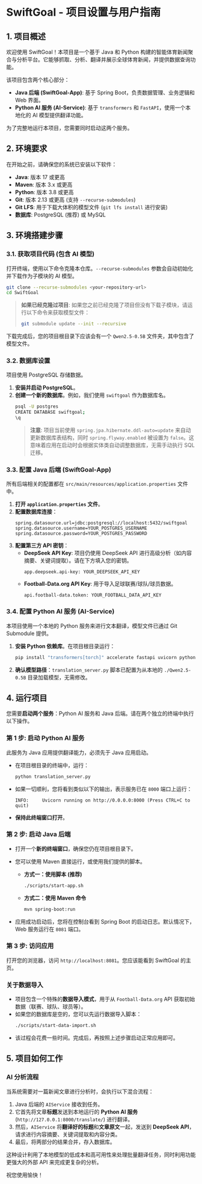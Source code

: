 # SwiftGoal - 项目设置与用户指南

## 1. 项目概述

欢迎使用 SwiftGoal！本项目是一个基于 Java 和 Python 构建的智能体育新闻聚合与分析平台。它能够抓取、分析、翻译并展示全球体育新闻，并提供数据查询功能。

该项目包含两个核心部分：
*   **Java 后端 (SwiftGoal-App)**: 基于 Spring Boot，负责数据管理、业务逻辑和 Web 界面。
*   **Python AI 服务 (AI-Service)**: 基于 `transformers` 和 `FastAPI`，使用一个本地化的 AI 模型提供翻译功能。

为了完整地运行本项目，您需要同时启动这两个服务。

## 2. 环境要求

在开始之前，请确保您的系统已安装以下软件：

*   **Java**: 版本 17 或更高
*   **Maven**: 版本 3.x 或更高
*   **Python**: 版本 3.8 或更高
*   **Git**: 版本 2.13 或更高 (支持 `--recurse-submodules`)
*   **Git LFS**: 用于下载大体积的模型文件 (`git lfs install` 进行安装)
*   **数据库**: PostgreSQL (推荐) 或 MySQL

## 3. 环境搭建步骤

### 3.1. 获取项目代码 (包含 AI 模型)

打开终端，使用以下命令克隆本仓库。`--recurse-submodules` 参数会自动初始化并下载作为子模块的 AI 模型。

```bash
git clone --recurse-submodules <your-repository-url>
cd SwiftGoal
```

> **如果已经克隆过项目**:
> 如果您之前已经克隆了项目但没有下载子模块，请运行以下命令来获取模型文件：
> ```bash
> git submodule update --init --recursive
> ```

下载完成后，您的项目根目录下应该会有一个 `Qwen2.5-0.5B` 文件夹，其中包含了模型文件。

### 3.2. 数据库设置

项目使用 PostgreSQL 存储数据。

1.  **安装并启动 PostgreSQL**。
2.  **创建一个新的数据库**。例如，我们使用 `swiftgoal` 作为数据库名。
    ```bash
    psql -U postgres
    CREATE DATABASE swiftgoal;
    \q
    ```
    > **注意**: 项目当前使用 `spring.jpa.hibernate.ddl-auto=update` 来自动更新数据库表结构，同时 `spring.flyway.enabled` 被设置为 `false`。这意味着应用在启动时会根据实体类自动调整数据库，无需手动执行 SQL 迁移。

### 3.3. 配置 Java 后端 (SwiftGoal-App)

所有后端相关的配置都在 `src/main/resources/application.properties` 文件中。

1.  **打开 `application.properties` 文件**。
2.  **配置数据库连接**：
    ```properties
    spring.datasource.url=jdbc:postgresql://localhost:5432/swiftgoal
    spring.datasource.username=YOUR_POSTGRES_USERNAME
    spring.datasource.password=YOUR_POSTGRES_PASSWORD
    ```
3.  **配置第三方 API 密钥**：
    *   **DeepSeek API Key**: 项目仍使用 DeepSeek API 进行高级分析（如内容摘要、关键词提取）。请在下方填入您的密钥。
        ```properties
        app.deepseek.api-key: YOUR_DEEPSEEK_API_KEY
        ```
    *   **Football-Data.org API Key**: 用于导入足球联赛/球队/球员数据。
        ```properties
        api.football-data.token: YOUR_FOOTBALL_DATA_API_KEY
        ```

### 3.4. 配置 Python AI 服务 (AI-Service)

本项目使用一个本地的 Python 服务来进行文本翻译，模型文件已通过 Git Submodule 提供。

1.  **安装 Python 依赖库**。在项目根目录运行：
    ```bash
    pip install "transformers[torch]" accelerate fastapi uvicorn python-multipart
    ```
2.  **确认模型路径**：`translation_server.py` 脚本已配置为从本地的 `./Qwen2.5-0.5B` 目录加载模型，无需修改。

## 4. 运行项目

您需要**启动两个服务**：Python AI 服务和 Java 后端。请在两个独立的终端中执行以下操作。

### 第 1 步: 启动 Python AI 服务

此服务为 Java 应用提供翻译能力，必须先于 Java 应用启动。

*   在项目根目录的终端中，运行：
    ```bash
    python translation_server.py
    ```
*   如果一切顺利，您将看到类似以下的输出，表示服务已在 `8000` 端口上运行：
    ```
    INFO:     Uvicorn running on http://0.0.0.0:8000 (Press CTRL+C to quit)
    ```
*   **保持此终端窗口打开**。

### 第 2 步: 启动 Java 后端

*   打开一个**新的终端窗口**，确保您仍在项目根目录下。
*   您可以使用 Maven 直接运行，或使用我们提供的脚本。

    *   **方式一：使用脚本 (推荐)**
        ```bash
        ./scripts/start-app.sh
        ```

    *   **方式二：使用 Maven 命令**
        ```bash
        mvn spring-boot:run
        ```
*   应用成功启动后，您将在控制台看到 Spring Boot 的启动日志。默认情况下，Web 服务运行在 `8081` 端口。

### 第 3 步: 访问应用

打开您的浏览器，访问 `http://localhost:8081`。您应该能看到 SwiftGoal 的主页。

### 关于数据导入

*   项目包含一个特殊的**数据导入模式**，用于从 `Football-Data.org` API 获取初始数据（联赛、球队、球员等）。
*   如果您的数据库是空的，您可以先运行数据导入脚本：
    ```bash
    ./scripts/start-data-import.sh
    ```
*   该过程会花费一些时间。完成后，再按照上述步骤启动正常应用即可。

## 5. 项目如何工作

### AI 分析流程

当系统需要对一篇新闻文章进行分析时，会执行以下混合流程：

1.  Java 后端的 `AIService` 接收到任务。
2.  它首先将文章**标题**发送到本地运行的 **Python AI 服务** (`http://127.0.0.1:8000/translate/`) 进行翻译。
3.  然后，`AIService` 将**翻译好的标题**和**文章原文**一起，发送到 **DeepSeek API**，请求进行内容摘要、关键词提取和内容分类。
4.  最后，将两部分的结果合并，存入数据库。

这种设计利用了本地模型的低成本和高可用性来处理批量翻译任务，同时利用功能更强大的外部 API 来完成更复杂的分析。

祝您使用愉快！ 